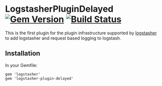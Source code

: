 # LogstasherPluginDelayed [![Gem Version](https://badge.fury.io/rb/logstasher-plugin-delayed.png)](http://badge.fury.io/rb/logstasher) [![Build Status](https://secure.travis-ci.org/marcgrimme/logstasher-plugin-delayed.png)](https://secure.travis-ci.org/marcgrimme/logstasher-plugin-delayed)

This is the first plugin for the plugin infrastructure supported by [logstasher](https://github.com/shadabahmed/logstasher) to add logstasher and request based logging to logstash.

## Installation

In your Gemfile:

    gem 'logstasher'
    gem 'logstasher-plugin-delayed'
